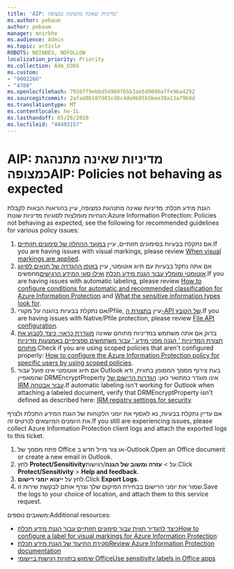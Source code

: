 ```yaml
---
title: 'AIP: מדיניות שאינה מתנהגת כמצופה'
ms.author: pebaum
author: pebaum
manager: mnirkhe
ms.audience: Admin
ms.topic: article
ROBOTS: NOINDEX, NOFOLLOW
localization_priority: Priority
ms.collection: Adm_O365
ms.custom:
- "9002266"
- "4780"
ms.openlocfilehash: 7926ff9ebbd54969fb5b3ae5d909baffe96a4292
ms.sourcegitcommit: 2afad0b107d03cd8c4de0b85b5bee38a13a7960d
ms.translationtype: MT
ms.contentlocale: he-IL
ms.lasthandoff: 05/26/2020
ms.locfileid: "44493157"
---
```

# <a name="aip-policies-not-behaving-as-expected"></a><span data-ttu-id="d3310-102">AIP: מדיניות שאינה מתנהגת כמצופה</span><span class="sxs-lookup"><span data-stu-id="d3310-102">AIP: Policies not behaving as expected</span></span>

<span data-ttu-id="d3310-103">הגנת מידע תכלת: מדיניות שאינה מתנהגת כמצופה, עיין בהוראות הבאות לקבלת הנחיות מומלצות לסוגיות מדיניות שונות:</span><span class="sxs-lookup"><span data-stu-id="d3310-103">Azure Information Protection: Policies not behaving as expected, see the following for recommended guidelines for various policy issues:</span></span>

1. <span data-ttu-id="d3310-104">אם נתקלת בבעיות בסימונים חזותיים, עיין [במועד ההחלה של סימונים חזותיים](https://docs.microsoft.com/azure/information-protection/configure-policy-markings#when-visual-markings-are-applied).</span><span class="sxs-lookup"><span data-stu-id="d3310-104">If you are having issues with visual markings, please review [When visual markings are applied](https://docs.microsoft.com/azure/information-protection/configure-policy-markings#when-visual-markings-are-applied).</span></span>
2. <span data-ttu-id="d3310-105">אם אתה נתקל בבעיות עם תיוג אוטומטי, עיין [באופן ההגדרה של תנאים לסיווג אוטומטי ומומלץ עבור הגנת מידע תכלת](https://docs.microsoft.com/azure/information-protection/configure-policy-classification) [ואילו סוגי המידע הרגישים](https://docs.microsoft.com/office365/securitycompliance/what-the-sensitive-information-types-look-for)מחפשים.</span><span class="sxs-lookup"><span data-stu-id="d3310-105">If you are having issues with automatic labeling, please review [How to configure conditions for automatic and recommended classification for Azure Information Protection](https://docs.microsoft.com/azure/information-protection/configure-policy-classification) and [What the sensitive information types look for](https://docs.microsoft.com/office365/securitycompliance/what-the-sensitive-information-types-look-for).</span></span>
3. <span data-ttu-id="d3310-106">אם נתקלת בבעיות בהגנה על מקורי/Pfile, עיין [בתצורת ה-API של הקובץ](https://docs.microsoft.com/azure/information-protection/develop/file-api-configuration).</span><span class="sxs-lookup"><span data-stu-id="d3310-106">If you are having issues with Native/Pfile protection, please review [File API configuration](https://docs.microsoft.com/azure/information-protection/develop/file-api-configuration).</span></span>
4. <span data-ttu-id="d3310-107">בדוק אם אתה משתמש במדיניות מתוחם שאינה [מוגדרת כראוי: כיצד לקבוע את תצורת המדיניות ' הגנה מפני מידע ' עבור משתמשים ספציפיים באמצעות מדיניות מתוחם](https://docs.microsoft.com/azure/information-protection/configure-policy-scope).</span><span class="sxs-lookup"><span data-stu-id="d3310-107">Check if you are using scoped policies that aren't configured properly: [How to configure the Azure Information Protection policy for specific users by using scoped policies](https://docs.microsoft.com/azure/information-protection/configure-policy-scope).</span></span>
5. <span data-ttu-id="d3310-108">אם תיוג אוטומטי אינו פועל עבור Outlook בעת צירוף מסמך המסומן בתווית, ודא שהמאפיין DRMEncryptProperty אינו מוגדר כמתואר כאן: [הגדרות הרישום של IRM עבור אבטחה](https://docs.microsoft.com/deployoffice/security/protect-sensitive-messages-and-documents-by-using-irm-in-office#office-2016-irm-registry-key-options).</span><span class="sxs-lookup"><span data-stu-id="d3310-108">If automatic labeling isn't working for Outlook when attaching a labeled document, verify that DRMEncryptProperty isn't defined as described here: [IRM registry settings for security](https://docs.microsoft.com/deployoffice/security/protect-sensitive-messages-and-documents-by-using-irm-in-office#office-2016-irm-registry-key-options).</span></span>

<span data-ttu-id="d3310-109">אם עדיין נתקלת בבעיות, נא לאסוף את יומני הלקוחות של הגנת המידע התכלת ולצרף את היומנים המיוצאים לכרטיס זה.</span><span class="sxs-lookup"><span data-stu-id="d3310-109">If you still are experiencing issues, please collect Azure Information Protection client logs and attach the exported logs to this ticket.</span></span>

1. <span data-ttu-id="d3310-110">פתח מסמך של Office או צור מייל חדש ב-Outlook.</span><span class="sxs-lookup"><span data-stu-id="d3310-110">Open an Office document or create a new email in Outlook.</span></span>
2. <span data-ttu-id="d3310-111">לחץ **Protect/Sensitivity**על  >  **עזרה ומשוב של הגנה**/רגישות.</span><span class="sxs-lookup"><span data-stu-id="d3310-111">Click **Protect/Sensitivity** > **Help and feedback**.</span></span>
3. <span data-ttu-id="d3310-112">לחץ על **ייצוא יומני רישום**.</span><span class="sxs-lookup"><span data-stu-id="d3310-112">Click **Export Logs**.</span></span>
4. <span data-ttu-id="d3310-113">שמור את יומני הרישום בבחירת המיקום שלך וצרף אותם לבקשת שירות זו.</span><span class="sxs-lookup"><span data-stu-id="d3310-113">Save the logs to your choice of location, and attach them to this service request.</span></span>

<span data-ttu-id="d3310-114">משאבים נוספים:</span><span class="sxs-lookup"><span data-stu-id="d3310-114">Additional resources:</span></span>

- [<span data-ttu-id="d3310-115">כיצד להגדיר תווית עבור סימונים חזותיים עבור הגנת מידע תכלת</span><span class="sxs-lookup"><span data-stu-id="d3310-115">How to configure a label for visual markings for Azure Information Protection</span></span>](https://docs.microsoft.com/azure/information-protection/configure-policy-markings)
- [<span data-ttu-id="d3310-116">סקירת התיעוד של הגנת מידע תכלת</span><span class="sxs-lookup"><span data-stu-id="d3310-116">Review Azure Information Protection documentation</span></span>](https://docs.microsoft.com/azure/information-protection/what-is-information-protection)
- [<span data-ttu-id="d3310-117">שימוש בתוויות רגישות ביישומי Office</span><span class="sxs-lookup"><span data-stu-id="d3310-117">Use sensitivity labels in Office apps</span></span>](https://docs.microsoft.com/microsoft-365/compliance/sensitivity-labels-office-apps)

